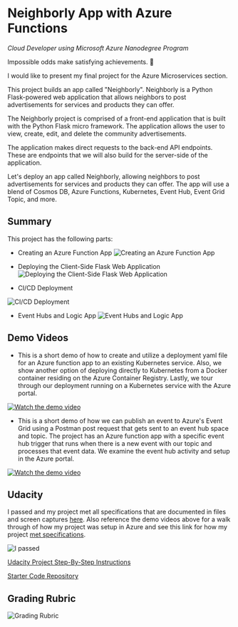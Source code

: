 # Neighborly App with Azure Functions
<i>Cloud Developer using Microsoft Azure Nanodegree Program</i>

Impossible odds make satisfying achievements. 🤯

I would like to present my final project for the Azure Microservices section. 

This project builds an app called "Neighborly". Neighborly is a Python Flask-powered web application that allows neighbors to post advertisements for services and products they can offer.

The Neighborly project is comprised of a front-end application that is built with the Python Flask micro framework. The application allows the user to view, create, edit, and delete the community advertisements.

The application makes direct requests to the back-end API endpoints. These are endpoints that we will also build for the server-side of the application.

Let's deploy an app called Neighborly, allowing neighbors to post advertisements for services and products they can offer. The app will use a blend of Cosmos DB, Azure Functions, Kubernetes, Event Hub, Event Grid Topic, and more.

## Summary

This project has the following parts:

- Creating an Azure Function App
![Creating an Azure Function App](images/part1.jpg)

- Deploying the Client-Side Flask Web Application
![Deploying the Client-Side Flask Web Application](images/part2.jpg)

- CI/CD Deployment

![CI/CD Deployment](images/part3.jpg)

- Event Hubs and Logic App
![Event Hubs and Logic App](images/part4.jpg)

## Demo Videos

- This is a short demo of how to create and utilize a deployment yaml file for an Azure function app to an existing Kubernetes service. Also, we show another option of deploying directly to Kubernetes from a Docker container residing on the Azure Container Registry. Lastly, we tour through our deployment running on a Kubernetes service with the Azure portal.

[![Watch the demo video](/images/HowtoDeployAzureFunctionApptoKubernetesServiceDemoTitle.jpg)](https://www.youtube.com/watch?v=2cij2zvIdXY "Video Demo - How to Deploy Azure Function App to Kubernetes Service Demo")

- This is a short demo of how we can publish an event to Azure's Event Grid using a Postman post request that gets sent to an event hub space and topic. The project has an Azure function app with a specific event hub trigger that runs when there is a new event with our topic and processes that event data. We examine the event hub activity and setup in the Azure portal. 

[![Watch the demo video](/images/EventGridHubAzureFunctionsDemoTitle.jpg)](https://www.youtube.com/watch?v=lbUYQxOyZmQ "Video Demo - Event Grid Hub and Azure Function Project Demo")

## Udacity 

I passed and my project met all specifications that are documented in files and screen captures [here](https://github.com/kathleenwest/azure-microservices-functions-kubernetes-demo-project/tree/main/demo). Also reference the demo videos above for a walk through of how my project was setup in Azure and see this link for how my project [met specifications](images/meetsspecifications.jpg).

![I passed](images/pass.jpg)

[Udacity Project Step-By-Step Instructions](DeployingtheNeighborlyAppwithAzureFunctions.md)

[Starter Code Repository](https://github.com/udacity/nd081-c2-Building-and-deploying-cloud-native-applications-from-scratch-project-starter)

## Grading Rubric

![Grading Rubric](images/rubric.jpg)
